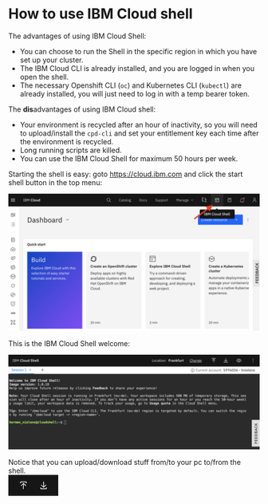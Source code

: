 # How to use IBM Cloud shell

The advantages of using IBM Cloud Shell:

- You can choose to run the Shell in the specific region in which you have set up your cluster.
- The IBM Cloud CLI is already installed, and you are logged in when you open the shell.
- The necessary Openshift CLI (`oc`) and Kubernetes CLI (`kubectl`) are already installed, you will just need to log in with a temp bearer token.

The **dis**advantages of using IBM Cloud shell:

- Your environment is recycled after an hour of inactivity, so you will need to upload/install the `cpd-cli` and set your entitlement key each time after the environment is recycled.
- Long running scripts are killed.
- You can use the IBM Cloud Shell for maximum 50 hours per week.

Starting the shell is easy: goto https://cloud.ibm.com and click the start shell button in the top menu:

![Start IBM Cloud Shell](images/ibm_cloud_shell.png)

This is the IBM Cloud Shell welcome:

![IBM Cloud Shell Welcom](images/ibm_cloud_shell_welcome.png)

Notice that you can upload/download stuff from/to your pc to/from the shell.<br>
![](images/upload-download.png)
